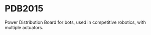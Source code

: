# PDB2015
Power Distribution Board for bots, used in competitive robotics, with multiple actuators.

